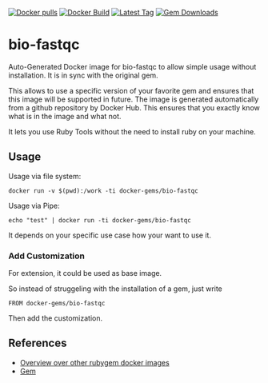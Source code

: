 [![Docker pulls](https://img.shields.io/docker/pulls/rubygem/bio-fastqc.svg)](https://hub.docker.com/r/rubygem/bio-fastqc/)
[![Docker Build](https://img.shields.io/docker/automated/rubygem/bio-fastqc.svg)](https://hub.docker.com/r/rubygem/bio-fastqc/)
[![Latest Tag](https://img.shields.io/github/tag/docker-rubygem/bio-fastqc.svg)](https://hub.docker.com/r/rubygem/bio-fastqc/)
[![Gem Downloads](https://img.shields.io/gem/dt/bio-fastqc.svg)](https://rubygems.org/gems/bio-fastqc/)
# bio-fastqc

Auto-Generated Docker image for bio-fastqc to allow simple usage without installation.
It is in sync with the original gem.

This allows to use a specific version of your favorite gem and ensures that this image will be supported in future.
The image is generated automatically from a github repository by Docker Hub.
This ensures that you exactly know what is in the image and what not.

It lets you use Ruby Tools without the need to install ruby on your machine.

## Usage

Usage via file system:

`docker run -v $(pwd):/work -ti docker-gems/bio-fastqc`

Usage via Pipe:

`echo "test" | docker run -ti docker-gems/bio-fastqc`

It depends on your specific use case how your want to use it.

### Add Customization

For extension, it could be used as base image.

So instead of struggeling with the installation of a gem, just write

`FROM docker-gems/bio-fastqc`

Then add the customization.

## References

 - [Overview over other rubygem docker images](https://github.com/thinkbot/docker-rubygem)
 - [Gem](https://rubygems.org/gems/bio-fastqc/)
